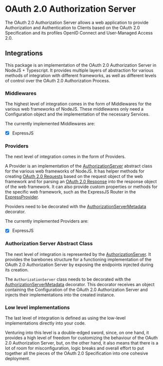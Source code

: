 # OAuth 2.0 Authorization Server

The OAuth 2.0 Authorization Server allows a web application to provide Authorization and Authentication to Clients based on the OAuth 2.0 Specification and its profiles OpenID Connect and User-Managed Access 2.0.

## Integrations

This package is an implementation of the OAuth 2.0 Authorization Server in NodeJS + Typescript. It provides multiple layers of abstraction for various methods of integration with different frameworks, as well as different levels of control over the OAuth 2.0 Authorization Process.

### Middlewares

The highest level of integration comes in the form of Middlewares for the various web frameworks of NodeJS. These middlewares only need a Configuration object and the implementation of the necessary Services.

The currently implemented Middlewares are:

- [x] ExpressJS

### Providers

The next level of integration comes in the form of Providers.

A Provider is an implementation of the [AuthorizationServer](src/lib/authorization-server/authorization-server.ts) abstract class for the various web frameworks of NodeJS. It has helper methods for creating [OAuth 2.0 Requests](src/lib/http/request.ts) based on the request object of the web framework and for parsing an [OAuth 2.0 Response](src/lib/http/response.ts) into the response object of the web framework. It can also provide custom properties or methods for the specific web framework, such as the ExpressJS Router in the [ExpressProvider](src/lib/integration/express/express.provider.ts).

Providers need to be decorated with the [AuthorizationServerMetadata](src/lib/metadata/authorization-server-metadata.ts) decorator.

The currently implemented Providers are:

- [x] ExpressJS

### Authorization Server Abstract Class

The next level of integration is represented by the [AuthorizationServer](src/lib/authorization-server/authorization-server.ts). It provides the barebones structure for a functioning implementation of the OAuth 2.0 Authorization Server by exposing the endpoints injected during its creation.

The `AuthorizationServer` class needs to be decorated with the [AuthorizationServerMetadata](src/lib/metadata/authorization-server-metadata.ts) decorator. This decorator receives an object containing the Configuration of the OAuth 2.0 Authorization Server and injects their implementations into the created instance.

### Low level implementations

The last level of integration is defined as using the low-level implementations directly into your code.

Venturing into this level is a double-edged sword, since, on one hand, it provides a high level of freedom for customizing the behaviour of the OAuth 2.0 Authorization Server, but, on the other hand, it also means that there is a lot of room for misconfiguration, logic breaks and overall effort to put together all the pieces of the OAuth 2.0 Specification into one cohesive deployment.
